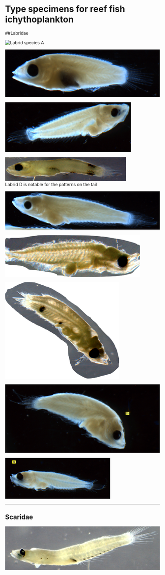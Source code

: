# Type specimens for reef fish ichythoplankton

##Labridae

![Labrid species A](labrid_a.png "Labrid A")


![Labrid species B](../figs/type_specimens/labrid_b.png "Labrid B")


![Labrid species C](../figs/type_specimens/labrid_c.png "Labrid C")


![Labrid species D](../figs/type_specimens/labrid_d.png "Labrid D")  
Labrid D is notable for the patterns on the tail

![Labrid species E](../figs/type_specimens/labrid_e.png "Labrid E")  


![Labrid species F](../figs/type_specimens/labrid_f.png "Labrid F")  

![Labrid species G](../figs/type_specimens/labrid_g.png "Labrid G")

![Labrid species H](../figs/type_specimens/labrid_h.png "Labrid H")

![Labrid species I](../figs/type_specimens/labrid_i.png "Labrid I")

***

## Scaridae

![Scarid species A](../figs/type_specimens/scarid_a.jpg "Scarid A")
